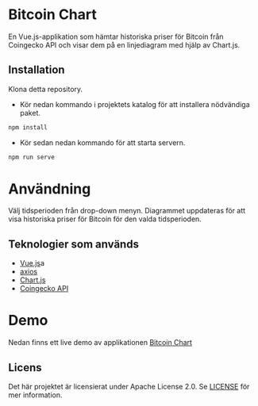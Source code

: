 # Bitcoin Chart
En Vue.js-applikation som hämtar historiska priser för Bitcoin  från Coingecko API och visar dem på en linjediagram med hjälp av Chart.js.

## Installation
Klona detta repository.
* Kör nedan kommando i projektets katalog för att installera nödvändiga paket.
```javascript
npm install
``` 

* Kör sedan nedan kommando för att starta servern.
```javascript
npm run serve
```


# Användning
Välj tidsperioden från drop-down menyn.
Diagrammet uppdateras för att visa historiska priser för Bitcoin för den valda tidsperioden.

## Teknologier som används
* [Vue.js](https://vuejs.org/)a
* [axios](https://github.com/axios/axios)
* [Chart.js](https://www.chartjs.org/)
* [Coingecko API](https://www.coingecko.com/en/api/documentation)


# Demo
Nedan finns ett live demo av applikationen
[Bitcoin Chart](https://exquisite-bavarois-73d29d.netlify.app/)

## Licens
Det här projektet är licensierat under Apache License 2.0. Se  [LICENSE](LICENSE) för mer information.